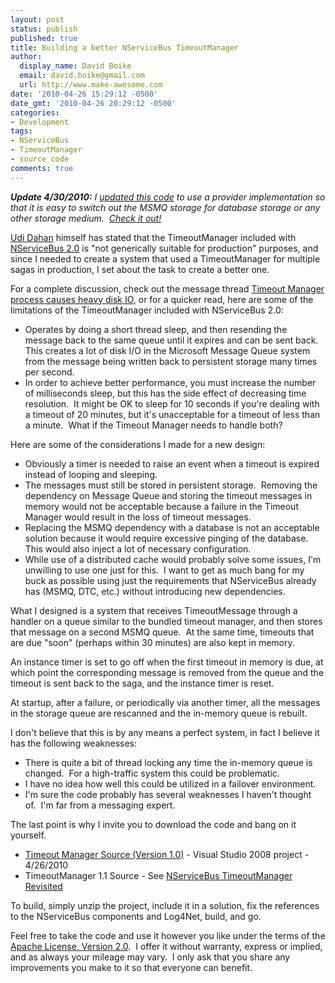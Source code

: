```yaml
---
layout: post
status: publish
published: true
title: Building a better NServiceBus TimeoutManager
author:
  display_name: David Boike
  email: david.boike@gmail.com
  url: http://www.make-awesome.com
date: '2010-04-26 15:29:12 -0500'
date_gmt: '2010-04-26 20:29:12 -0500'
categories:
- Development
tags:
- NServiceBus
- TimeoutManager
- source code
comments: true
---
```

***Update 4/30/2010:** I [updated this code](http://www.make-awesome.com/2010/04/nservicebus-timeoutmanager-revisited/) to use a provider implementation so that it is easy to switch out the MSMQ storage for database storage or any other storage medium.  [Check it out!](http://www.make-awesome.com/2010/04/nservicebus-timeoutmanager-revisited/)*

[Udi Dahan](http://www.udidahan.com/) himself has stated that the TimeoutManager included with [NServiceBus 2.0](http://www.nservicebus.com) is "not generically suitable for production" purposes, and since I needed to create a system that used a TimeoutManager for multiple sagas in production, I set about the task to create a better one.

For a complete discussion, check out the message thread [Timeout Manager process causes heavy disk IO](http://tech.groups.yahoo.com/group/nservicebus/message/5117), or for a quicker read, here are some of the limitations of the TimeoutManager included with NServiceBus 2.0:

<!-- more -->

-   Operates by doing a short thread sleep, and then resending the message back to the same queue until it expires and can be sent back.  This creates a lot of disk I/O in the Microsoft Message Queue system from the message being written back to persistent storage many times per second.
-   In order to achieve better performance, you must increase the number of milliseconds sleep, but this has the side effect of decreasing time resolution.  It might be OK to sleep for 10 seconds if you're dealing with a timeout of 20 minutes, but it's unacceptable for a timeout of less than a minute.  What if the Timeout Manager needs to handle both?

 Here are some of the considerations I made for a new design:

-   Obviously a timer is needed to raise an event when a timeout is expired instead of looping and sleeping.
-   The messages must still be stored in persistent storage.  Removing the dependency on Message Queue and storing the timeout messages in memory would not be acceptable because a failure in the Timeout Manager would result in the loss of timeout messages.
-   Replacing the MSMQ dependency with a database is not an acceptable solution because it would require excessive pinging of the database.  This would also inject a lot of necessary configuration.
-   While use of a distributed cache would probably solve some issues, I'm unwilling to use one just for this.  I want to get as much bang for my buck as possible using just the requirements that NServiceBus already has (MSMQ, DTC, etc.) without introducing new dependencies.

 What I designed is a system that receives TimeoutMessage through a handler on a queue similar to the bundled timeout manager, and then stores that message on a second MSMQ queue.  At the same time, timeouts that are due "soon" (perhaps within 30 minutes) are also kept in memory.

An instance timer is set to go off when the first timeout in memory is due, at which point the corresponding message is removed from the queue and the timeout is sent back to the saga, and the instance timer is reset.

At startup, after a failure, or periodically via another timer, all the messages in the storage queue are rescanned and the in-memory queue is rebuilt.

I don't believe that this is by any means a perfect system, in fact I believe it has the following weaknesses:

-   There is quite a bit of thread locking any time the in-memory queue is changed.  For a high-traffic system this could be problematic.
-   I have no idea how well this could be utilized in a failover environment.
-   I'm sure the code probably has several weaknesses I haven't thought of.  I'm far from a messaging expert.

 The last point is why I invite you to download the code and bang on it yourself.

-   [Timeout Manager Source (Version 1.0)](/downloads/TimeoutManager-1.0.zip) - Visual Studio 2008 project - 4/26/2010
-   TimeoutManager 1.1 Source - See [NServiceBus TimeoutManager Revisited](http://www.make-awesome.com/2010/04/nservicebus-timeoutmanager-revisited/)

 To build, simply unzip the project, include it in a solution, fix the references to the NServiceBus components and Log4Net, build, and go.

Feel free to take the code and use it however you like under the terms of the [Apache License, Version 2.0](http://www.apache.org/licenses/LICENSE-2.0).  I offer it without warranty, express or implied, and as always your mileage may vary.  I only ask that you share any improvements you make to it so that everyone can benefit.
